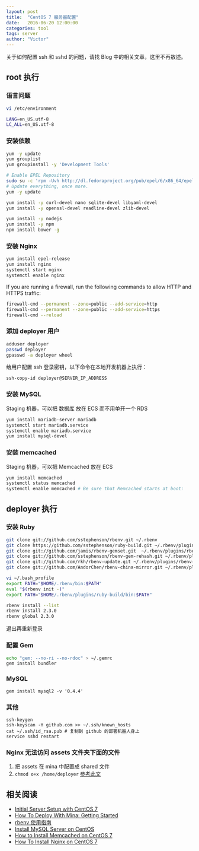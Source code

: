 ```yaml
---
layout: post
title:  "CentOS 7 服务器配置"
date:   2016-06-20 12:00:00
categories: tool
tags: server
author: "Victor"
---
```


关于如何配置 ssh 和 sshd 的问题，请找 Blog 中的相关文章，这里不再敖述。

## root 执行

### 语言问题

```bash
vi /etc/environment

LANG=en_US.utf-8
LC_ALL=en_US.utf-8
```

### 安装依赖

```bash
yum -y update
yum grouplist
yum groupinstall -y 'Development Tools'

# Enable EPEL Repository
sudo su -c 'rpm -Uvh http://dl.fedoraproject.org/pub/epel/6/x86_64/epel-release-6-8.noarch.rpm'
# Update everything, once more.
yum -y update

yum install -y curl-devel nano sqlite-devel libyaml-devel
yum install -y openssl-devel readline-devel zlib-devel

yum install -y nodejs
yum install -y npm
npm install bower -g
```

### 安装 Nginx

```bash
yum install epel-release
yum install nginx
systemctl start nginx
systemctl enable nginx
```

If you are running a firewall, run the following commands to allow HTTP and HTTPS traffic:

```bash
firewall-cmd --permanent --zone=public --add-service=http
firewall-cmd --permanent --zone=public --add-service=https
firewall-cmd --reload
```

### 添加 deployer 用户

```bash
adduser deployer
passwd deployer
gpasswd -a deployer wheel
```

给用户配置 ssh 登录密钥，以下命令在本地开发机器上执行：

```
ssh-copy-id deployer@SERVER_IP_ADDRESS
```

### 安装 MySQL

Staging 机器，可以把 数据库 放在 ECS 而不用单开一个 RDS

```bash
yum install mariadb-server mariadb
systemctl start mariadb.service
systemctl enable mariadb.service
yum install mysql-devel
```

### 安装 memcached

Staging 机器，可以把 Memcached 放在 ECS

```bash
yum install memcached
systemctl status memcached
systemctl enable memcached # Be sure that Memcached starts at boot:
```

## deployer 执行

### 安装 Ruby

```bash
git clone git://github.com/sstephenson/rbenv.git ~/.rbenv
git clone https://github.com/sstephenson/ruby-build.git ~/.rbenv/plugins/ruby-build
git clone git://github.com/jamis/rbenv-gemset.git  ~/.rbenv/plugins/rbenv-gemset
git clone git://github.com/sstephenson/rbenv-gem-rehash.git ~/.rbenv/plugins/rbenv-gem-rehash
git clone git://github.com/rkh/rbenv-update.git ~/.rbenv/plugins/rbenv-update
git clone git://github.com/AndorChen/rbenv-china-mirror.git ~/.rbenv/plugins/rbenv-china-mirror
```

```bash
vi ~/.bash_profile
export PATH="$HOME/.rbenv/bin:$PATH"
eval "$(rbenv init -)"
export PATH="$HOME/.rbenv/plugins/ruby-build/bin:$PATH"
```

```bash
rbenv install --list
rbenv install 2.3.0
rbenv global 2.3.0
```

退出再重新登录

### 配置 Gem

```bash
echo "gem: --no-ri --no-rdoc" > ~/.gemrc
gem install bundler
```

### MySQL

```
gem install mysql2 -v '0.4.4'
```

### 其他

```
ssh-keygen
ssh-keyscan -H github.com >> ~/.ssh/known_hosts
cat ~/.ssh/id_rsa.pub # 复制到 github 的部署机器人身上
service sshd restart
```

### Nginx 无法访问 assets 文件夹下面的文件

1. 把 assets 在 mina 中配置成 shared 文件
2. `chmod o+x /home/deployer` [参考此文](https://stackoverflow.com/questions/6795350/nginx-403-forbidden-for-all-files)

## 相关阅读

* [Initial Server Setup with CentOS 7](https://www.digitalocean.com/community/tutorials/initial-server-setup-with-centos-7)
* [How To Deploy With Mina: Getting Started](https://www.digitalocean.com/community/tutorials/how-to-deploy-with-mina-getting-started)
* [rbenv 使用指南](https://ruby-china.org/wiki/rbenv-guide)
* [Install MySQL Server on CentOS](https://support.rackspace.com/how-to/installing-mysql-server-on-centos/)
* [How to Install Memcached on CentOS 7](https://www.liquidweb.com/kb/how-to-install-memcached-on-centos-7/)
* [How To Install Nginx on CentOS 7](https://www.digitalocean.com/community/tutorials/how-to-install-nginx-on-centos-7)
